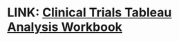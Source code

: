 # LINK: [Clinical Trials Tableau Analysis Workbook](https://public.tableau.com/app/profile/jake.barrett7296/viz/Clinical-Trials-Tableau-Analysis-100621/0-Number-of-Clinical-Trials-with-Forecast)
